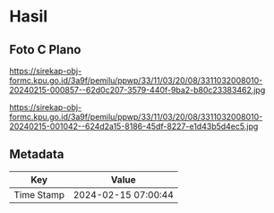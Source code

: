 # Hasil

## Foto C Plano

https://sirekap-obj-formc.kpu.go.id/3a9f/pemilu/ppwp/33/11/03/20/08/3311032008010-20240215-000857--62d0c207-3579-440f-9ba2-b80c23383462.jpg

https://sirekap-obj-formc.kpu.go.id/3a9f/pemilu/ppwp/33/11/03/20/08/3311032008010-20240215-001042--624d2a15-8186-45df-8227-e1d43b5d4ec5.jpg


## Metadata

| Key        | Value               |
| ---------- | ------------------- |
| Time Stamp | 2024-02-15 07:00:44 |



